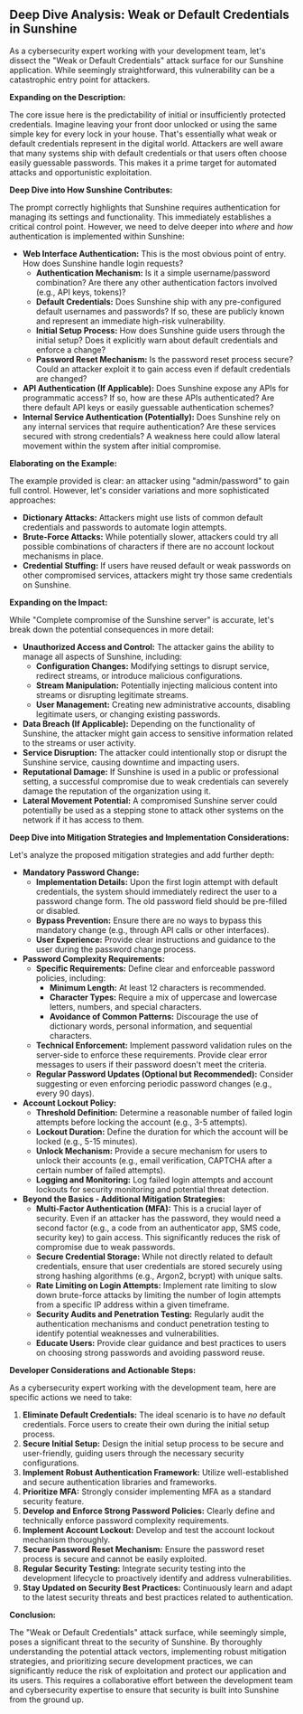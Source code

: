## Deep Dive Analysis: Weak or Default Credentials in Sunshine

As a cybersecurity expert working with your development team, let's dissect the "Weak or Default Credentials" attack surface for our Sunshine application. While seemingly straightforward, this vulnerability can be a catastrophic entry point for attackers.

**Expanding on the Description:**

The core issue here is the predictability of initial or insufficiently protected credentials. Imagine leaving your front door unlocked or using the same simple key for every lock in your house. That's essentially what weak or default credentials represent in the digital world. Attackers are well aware that many systems ship with default credentials or that users often choose easily guessable passwords. This makes it a prime target for automated attacks and opportunistic exploitation.

**Deep Dive into How Sunshine Contributes:**

The prompt correctly highlights that Sunshine requires authentication for managing its settings and functionality. This immediately establishes a critical control point. However, we need to delve deeper into *where* and *how* authentication is implemented within Sunshine:

* **Web Interface Authentication:** This is the most obvious point of entry. How does Sunshine handle login requests?
    * **Authentication Mechanism:**  Is it a simple username/password combination?  Are there any other authentication factors involved (e.g., API keys, tokens)?
    * **Default Credentials:** Does Sunshine ship with any pre-configured default usernames and passwords?  If so, these are publicly known and represent an immediate high-risk vulnerability.
    * **Initial Setup Process:**  How does Sunshine guide users through the initial setup? Does it explicitly warn about default credentials and enforce a change?
    * **Password Reset Mechanism:**  Is the password reset process secure? Could an attacker exploit it to gain access even if default credentials are changed?
* **API Authentication (If Applicable):** Does Sunshine expose any APIs for programmatic access? If so, how are these APIs authenticated?  Are there default API keys or easily guessable authentication schemes?
* **Internal Service Authentication (Potentially):**  Does Sunshine rely on any internal services that require authentication?  Are these services secured with strong credentials?  A weakness here could allow lateral movement within the system after initial compromise.

**Elaborating on the Example:**

The example provided is clear: an attacker using "admin/password" to gain full control. However, let's consider variations and more sophisticated approaches:

* **Dictionary Attacks:** Attackers might use lists of common default credentials and passwords to automate login attempts.
* **Brute-Force Attacks:**  While potentially slower, attackers could try all possible combinations of characters if there are no account lockout mechanisms in place.
* **Credential Stuffing:** If users have reused default or weak passwords on other compromised services, attackers might try those same credentials on Sunshine.

**Expanding on the Impact:**

While "Complete compromise of the Sunshine server" is accurate, let's break down the potential consequences in more detail:

* **Unauthorized Access and Control:** The attacker gains the ability to manage all aspects of Sunshine, including:
    * **Configuration Changes:** Modifying settings to disrupt service, redirect streams, or introduce malicious configurations.
    * **Stream Manipulation:**  Potentially injecting malicious content into streams or disrupting legitimate streams.
    * **User Management:** Creating new administrative accounts, disabling legitimate users, or changing existing passwords.
* **Data Breach (If Applicable):** Depending on the functionality of Sunshine, the attacker might gain access to sensitive information related to the streams or user activity.
* **Service Disruption:**  The attacker could intentionally stop or disrupt the Sunshine service, causing downtime and impacting users.
* **Reputational Damage:** If Sunshine is used in a public or professional setting, a successful compromise due to weak credentials can severely damage the reputation of the organization using it.
* **Lateral Movement Potential:**  A compromised Sunshine server could potentially be used as a stepping stone to attack other systems on the network if it has access to them.

**Deep Dive into Mitigation Strategies and Implementation Considerations:**

Let's analyze the proposed mitigation strategies and add further depth:

* **Mandatory Password Change:**
    * **Implementation Details:**  Upon the first login attempt with default credentials, the system should immediately redirect the user to a password change form. The old password field should be pre-filled or disabled.
    * **Bypass Prevention:** Ensure there are no ways to bypass this mandatory change (e.g., through API calls or other interfaces).
    * **User Experience:**  Provide clear instructions and guidance to the user during the password change process.
* **Password Complexity Requirements:**
    * **Specific Requirements:** Define clear and enforceable password policies, including:
        * **Minimum Length:**  At least 12 characters is recommended.
        * **Character Types:**  Require a mix of uppercase and lowercase letters, numbers, and special characters.
        * **Avoidance of Common Patterns:**  Discourage the use of dictionary words, personal information, and sequential characters.
    * **Technical Enforcement:** Implement password validation rules on the server-side to enforce these requirements. Provide clear error messages to users if their password doesn't meet the criteria.
    * **Regular Password Updates (Optional but Recommended):** Consider suggesting or even enforcing periodic password changes (e.g., every 90 days).
* **Account Lockout Policy:**
    * **Threshold Definition:**  Determine a reasonable number of failed login attempts before locking the account (e.g., 3-5 attempts).
    * **Lockout Duration:**  Define the duration for which the account will be locked (e.g., 5-15 minutes).
    * **Unlock Mechanism:**  Provide a secure mechanism for users to unlock their accounts (e.g., email verification, CAPTCHA after a certain number of failed attempts).
    * **Logging and Monitoring:**  Log failed login attempts and account lockouts for security monitoring and potential threat detection.
* **Beyond the Basics - Additional Mitigation Strategies:**
    * **Multi-Factor Authentication (MFA):**  This is a crucial layer of security. Even if an attacker has the password, they would need a second factor (e.g., a code from an authenticator app, SMS code, security key) to gain access. This significantly reduces the risk of compromise due to weak passwords.
    * **Secure Credential Storage:**  While not directly related to default credentials, ensure that user credentials are stored securely using strong hashing algorithms (e.g., Argon2, bcrypt) with unique salts.
    * **Rate Limiting on Login Attempts:**  Implement rate limiting to slow down brute-force attacks by limiting the number of login attempts from a specific IP address within a given timeframe.
    * **Security Audits and Penetration Testing:**  Regularly audit the authentication mechanisms and conduct penetration testing to identify potential weaknesses and vulnerabilities.
    * **Educate Users:**  Provide clear guidance and best practices to users on choosing strong passwords and avoiding password reuse.

**Developer Considerations and Actionable Steps:**

As a cybersecurity expert working with the development team, here are specific actions we need to take:

1. **Eliminate Default Credentials:**  The ideal scenario is to have *no* default credentials. Force users to create their own during the initial setup process.
2. **Secure Initial Setup:** Design the initial setup process to be secure and user-friendly, guiding users through the necessary security configurations.
3. **Implement Robust Authentication Framework:** Utilize well-established and secure authentication libraries and frameworks.
4. **Prioritize MFA:**  Strongly consider implementing MFA as a standard security feature.
5. **Develop and Enforce Strong Password Policies:**  Clearly define and technically enforce password complexity requirements.
6. **Implement Account Lockout:**  Develop and test the account lockout mechanism thoroughly.
7. **Secure Password Reset Mechanism:**  Ensure the password reset process is secure and cannot be easily exploited.
8. **Regular Security Testing:**  Integrate security testing into the development lifecycle to proactively identify and address vulnerabilities.
9. **Stay Updated on Security Best Practices:**  Continuously learn and adapt to the latest security threats and best practices related to authentication.

**Conclusion:**

The "Weak or Default Credentials" attack surface, while seemingly simple, poses a significant threat to the security of Sunshine. By thoroughly understanding the potential attack vectors, implementing robust mitigation strategies, and prioritizing secure development practices, we can significantly reduce the risk of exploitation and protect our application and its users. This requires a collaborative effort between the development team and cybersecurity expertise to ensure that security is built into Sunshine from the ground up.
